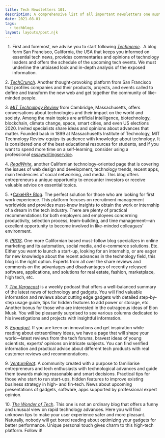 ```yaml
---
title: Tech Newsletters 101.
description: A comprehensive list of all important newsletters one must check out.
date: 2021-08-01
tags:
  - techblogs
layout: layouts/post.njk
---
```


1. First and foremost, we advise you to start following *[Techmeme](https://www.techmeme.com/)*.  A blog form San Francisco, California, the USA that keeps you informed on essential tech news, provides commentaries and opinions of technology leaders and offers the schedule of the upcoming tech events. We must underline the unbiased look and in-depth analysis of the exposed information.

2. *[TechCrunch](https://techcrunch.com/)*. Another thought-provoking platform from San Francisco that profiles companies and their products, projects, and events called to define and transform the new web and get together the community of like-minded people.

3. *[MIT Technology Review](https://www.technologyreview.com/)* from Cambridge, Massachusetts, offers conversations about technologies and their impact on the world and society. Among the main topics are artificial intelligence, biotechnology, blockchain, climate change, space, smart cities, and even US elections 2020. Invited specialists share ideas and opinions about advances that matter. Founded back in 1899 at Massachusetts Institute of Technology, MIT Technology Review equips its audience with knowledge about technology. It is considered one of the best educational resources for students, and if you want to spend more time on a self-learning, consider using a professional [essaywritingservice](https://essaywritingservice.com/).

4. *[ReadWrite](https://readwrite.com/)*, another Californian technology-oriented page that is covering the issues of web design and development, technology trends, recent apps, main tendencies of social networking, and media. This blog offers entrepreneurs a unique opportunity to encounter investors or receive valuable advice on essential topics.

5. *[CakeHR* Blog](https://blog.cake.hr/). The perfect solution for those who are looking for first work experience. This platform focuses on recruitment management worldwide and provides must-know insights to obtain the work or internship of a dream in the tech industry. There are plenty of practical recommendations for both employers and employees concerning productivity, selection process, team-building, and time management—an excellent opportunity to become involved in like-minded colleagues’ environment.

6. *[PROS](https://www.internetsearchinc.com/blog/)*. One more Californian based must-follow blog specializes in online marketing and its automation, social media, and e-commerce solutions. Etc. Either you want to launch a start-up, looking for an internship, or are eager for new knowledge about the recent advances in the technology field, this blog is the right option. Experts from all over the share reviews and comments on the advantages and disadvantages of recently released software, applications, and solutions for real estate, fashion, marketplace, high tech, etc.

7. *[The Vergecast](https://www.theverge.com/the-vergecast)* is a weekly podcast that offers a well-balanced summary of the latest news of technology and gadgets. You will find valuable information and reviews about cutting edge gadgets with detailed step-by-step usage guide, tips for hidden features to add power or storage, etc. Another bonus for those who are interested in the outrageous ideas of Elon Musk. You will be pleasantly surprised to see various columns dedicated to his investigations and projects with insightful information.

8. *[Engadget](https://www.engadget.com/)*. If you are keen on innovations and get inspiration while reading about extraordinary ideas, we have a page that will shape your world—latest reviews from the tech forums, bravest ideas of young scientists, experts’ opinions on intricate subjects. You can find verified information and practical advice about different tech products with real customer reviews and recommendations.

9. *[VentureBeat](https://venturebeat.com/)*. A community created with a purpose to familiarise entrepreneurs and tech enthusiasts with technological advances and guide them towards making reasonable and smart decisions. Practical tips for those who start to run start-ups, hidden features to improve existing business strategy in high- and fin-tech. News about upcoming presentations of gadgets, software, apps supported by professional expert opinion.

10. *[The Wonder of Tech](https://wonderoftech.com/)*. This one is not an ordinary blog that offers a funny and unusual view on rapid technology advances. Here you will find unknown tips to make your user experience safer and more pleasant. Naturally, nobody will get bored reading about optimizing your gadgets for better performance. Unique personal touch gives charm to this high-tech platform. Follow it!
